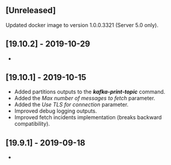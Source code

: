 ## [Unreleased]
Updated docker image to version 1.0.0.3321 (Server 5.0 only).

## [19.10.2] - 2019-10-29
-

## [19.10.1] - 2019-10-15
  - Added partitions outputs to the ***kafka-print-topic*** command.
  - Added the *Max number of messages to fetch* parameter.
  - Added the *Use TLS for connection* parameter.
  - Improved debug logging outputs.
  - Improved fetch incidents implementation (breaks backward compatibility).
  


## [19.9.1] - 2019-09-18
-
